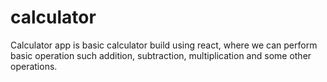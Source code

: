 # calculator
Calculator app is basic calculator build using react, where we can perform basic operation such addition, subtraction, multiplication and some other operations.
